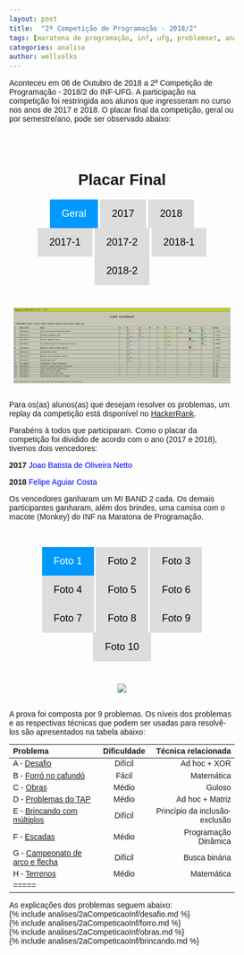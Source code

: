 ```yaml
---
layout: post
title:  "2ª Competição de Programação - 2018/2"
tags: [maratona de programação, inf, ufg, problemset, analise]
categories: analise
author: wellvolks
---
```

<style type='text/css'>
* {
    box-sizing: border-box;
}

body {
    margin: 0;
    font-family: Arial, Helvetica, sans-serif;
}

.header {
    text-align: center;
    padding: 32px;
}

.row {
    display: -ms-flexbox; /* IE 10 */
    display: flex;
    -ms-flex-wrap: wrap; /* IE 10 */
    flex-wrap: wrap;
    padding: 0 4px;
}

/* Create two equal columns that sits next to each other */
.column {
    -ms-flex: 50%; /* IE 10 */
    flex: 50%;
    padding: 0 4px;
}

.column img {
    margin-top: 8px;
    vertical-align: middle;
}

/* Style the buttons */
.btn {
    border: none;
    outline: none;
    padding: 15px 21px;
    background-color: #ddd;
    cursor: pointer;
    font-size: 18px;
}

.btn:hover {
    background-color: #b3b3b3;
}

.btn.active {
    background-color: #0099ff;
    color: white;
}





.btnn {
    border: none;
    outline: none;
    padding: 15px 21px;
    background-color: #ddd;
    cursor: pointer;
    font-size: 18px;
}

.btnn:hover {
    background-color: #b3b3b3;
}

.btnn.active {
    background-color: #0099ff;
    color: white;
}
</style>


Aconteceu em 06 de Outubro de 2018 a 2ª Competição de Programação - 2018/2 do INF-UFG. A participação na competição foi restringida aos alunos que ingresseram no curso nos anos de 2017 e 2018. O placar final da competição, geral ou por semestre/ano, pode ser observado abaixo:

<div class="header" id="myHeader">
  <h1>Placar Final</h1>
  <button class="btn active" onclick="one(0)">Geral</button>
  <button class="btn" onclick="one(1)">2017</button>
  <button class="btn" onclick="one(2)">2018</button>
  <button class="btn" onclick="one(3)">2017-1</button>
  <button class="btn" onclick="one(4)">2017-2</button>
  <button class="btn" onclick="one(5)">2018-1</button>
  <button class="btn" onclick="one(6)">2018-2</button>
</div>

<!-- Photo Grid -->
<div class="row"> 
  <div class="column">
    <img  id = "id_img" src="https://github.com/maratonago/maratonago.github.io/blob/master/_assets/images/all.png?raw=true" style="width:100%">
  </div>
</div>

<script>
// Get the elements with class="column"

// Declare a loop variable
var i;
var links = ['https://github.com/maratonago/maratonago.github.io/blob/master/_assets/images/all.png?raw=true', 'https://github.com/maratonago/maratonago.github.io/blob/master/_assets/images/m17.png?raw=true', 'https://github.com/maratonago/maratonago.github.io/blob/master/_assets/images/m18.png?raw=true', 'https://github.com/maratonago/maratonago.github.io/blob/master/_assets/images/m171.png?raw=true',
'https://github.com/maratonago/maratonago.github.io/blob/master/_assets/images/m172.png?raw=true',
'https://github.com/maratonago/maratonago.github.io/blob/master/_assets/images/m181.png?raw=true',
'https://github.com/maratonago/maratonago.github.io/blob/master/_assets/images/m182.png?raw=true'];

// Full-width images
function one(id) {
    document.getElementById("id_img").src = links[id];
}


// Add active class to the current button (highlight it)
var header = document.getElementById("myHeader");
var btns = header.getElementsByClassName("btn");
for (var i = 0; i < btns.length; i++) {
  btns[i].addEventListener("click", function() {
    var current = document.getElementsByClassName("active");
    current[0].className = current[0].className.replace(" active", "");
    this.className += " active";
  });
}
</script>

<br>

Para os(as) alunos(as) que desejam resolver os problemas, um replay da competição está disponível no [HackerRank](https://www.hackerrank.com/2-competicao-de-programacao-infufg-20182).

Parabéns à todos que participaram. Como o placar da competição foi dividido de acordo com o ano (2017 e 2018), tivemos dois vencedores:
  
<p align="justify">
  <b>2017</b>  <span style="color:blue">Joao Batista de Oliveira Netto</span>
</p>
<p align="justify">
  <b>2018</b>   <span style="color:blue">Felipe Aguiar Costa</span>
</p>

Os vencedores ganharam um MI BAND 2 cada. Os demais participantes ganharam, além dos brindes, uma camisa com o macote (Monkey) do INF na Maratona de Programação. 



<div class="header" id="myHeader2">
  <button class="btnn active" onclick="two(0)">Foto 1</button>
  <button class="btnn" onclick="two(1)">Foto 2</button>
  <button class="btnn" onclick="two(2)">Foto 3</button>
  <button class="btnn" onclick="two(3)">Foto 4</button>
  <button class="btnn" onclick="two(4)">Foto 5</button>
  <button class="btnn" onclick="two(5)">Foto 6</button>
  <button class="btnn" onclick="two(6)">Foto 7</button>
    <button class="btnn" onclick="two(7)">Foto 8</button>
    <button class="btnn" onclick="two(8)">Foto 9</button>
    <button class="btnn" onclick="two(9)">Foto 10</button>
</div>

<div class="row" align="center">
<div class="column">
    <img id = "id_fig" src="https://lh3.googleusercontent.com/T5_mr9oqvA9v8Ofz3WCYWguDkj28gdJFLJwDvVPNcoME-tdIDUm9MBr2GdFiVH8OgCa70DtUzdGNQLv4XVkn2TdfAqDsWnRbLtV27mMoSa8gNY-sBGVjWdgk9-_5CTQ_G-Qro82PbT6vWDQg4igNb37yVTlEpliKTva_9OzQpBbSEKg1gF7IY-P1V9sP6RZPFNiQPBKinuE9e5nfQdjyZPgMxS66xg1cW4ImUibaQgCj-EdAVtF27N_rE15kp---DXOkUERKzRyvSiZtXAjPx72iAVUfjyYpzPKC-c7H2T_QJ-rHx27jdWrO-jvc-EX0ralpz04oW5ViaDzbMHJW99jbCVIQnHx4UyvF8nNcTTS2lWm0TZZLGyqrsBF3DDWJLUX4MvbWWCErUoX5-68N_2iMwHPZNDvIQmCFOxrhCHmaJ29KtoTbw2lezLRticDhwydy0PjVbod518njyUCDgNNGttnf-vRh6QRacdWNnrxG55nZQgLAa-WSVt2Dt0HWDvBKnVjsEmrGArOnejXYNm0dFenZsEVmuatru1rJDHkxf032lokSRBinIP2cqqaUdamwI9gN9oHAlu044HX_eMNGgDnMgg9mLCh1WClYXKVthslcsGhrvZXAkw4io2GUWhx368NMwsaV8yD7oTqYjLYYiKCRoF3j5HnjUsVPr33h-D_V9R3RFcXSrERVUPvHWBdFhwU7oL8ukrvGoUQ=w1242-h931-no" style="width:65%">
  </div>
</div>


<script>
var elements = document.getElementsByClassName("column");
var links2 = ['https://lh3.googleusercontent.com/T5_mr9oqvA9v8Ofz3WCYWguDkj28gdJFLJwDvVPNcoME-tdIDUm9MBr2GdFiVH8OgCa70DtUzdGNQLv4XVkn2TdfAqDsWnRbLtV27mMoSa8gNY-sBGVjWdgk9-_5CTQ_G-Qro82PbT6vWDQg4igNb37yVTlEpliKTva_9OzQpBbSEKg1gF7IY-P1V9sP6RZPFNiQPBKinuE9e5nfQdjyZPgMxS66xg1cW4ImUibaQgCj-EdAVtF27N_rE15kp---DXOkUERKzRyvSiZtXAjPx72iAVUfjyYpzPKC-c7H2T_QJ-rHx27jdWrO-jvc-EX0ralpz04oW5ViaDzbMHJW99jbCVIQnHx4UyvF8nNcTTS2lWm0TZZLGyqrsBF3DDWJLUX4MvbWWCErUoX5-68N_2iMwHPZNDvIQmCFOxrhCHmaJ29KtoTbw2lezLRticDhwydy0PjVbod518njyUCDgNNGttnf-vRh6QRacdWNnrxG55nZQgLAa-WSVt2Dt0HWDvBKnVjsEmrGArOnejXYNm0dFenZsEVmuatru1rJDHkxf032lokSRBinIP2cqqaUdamwI9gN9oHAlu044HX_eMNGgDnMgg9mLCh1WClYXKVthslcsGhrvZXAkw4io2GUWhx368NMwsaV8yD7oTqYjLYYiKCRoF3j5HnjUsVPr33h-D_V9R3RFcXSrERVUPvHWBdFhwU7oL8ukrvGoUQ=w1242-h931-no',
    'https://lh3.googleusercontent.com/bBzb3TJbH9Wg5MGY_QSNlQunh_8iHUm-RsAvl_oGSKx2ejtTdxBzhKX7Ljicip_hI6XvYYYGC8Nq9ZamyHlKLIepDWkOLUX-Q1Y6PSd8ASqbtj9rgN1gJgZ-v8pQZ2gG8Zba1OvzBJ0YXOjaB5KXktyTG_cm9qMoCmejk1fpmUD1n0ZdekJoY_CP-cXAfVzx0_7QuhhIV4tZGaC19kFYsUubjF6F8BKRoUXUl7FIOOUDOd8JbPWeW4h_2yqQJTRkADnlJ9NyoY7UWR2dZ-yTGrKvFxMZIHeOyJ5OWt2uQupx86Kf7rRwzPsrWDzjZJdOBLQw26Pshg6fvi5Y0mtCLjf-GnMLqZTZgLV1EHj8d2p4QDq0zNkxiEst4--mTgQX6JdXLzjkuhBdcYafr0JvkanBfL9h9hSp3Son-e60wymWgkFw2eMz6wafCg3cufBsZcPi5zQM3ZPywcMiOQCwA87dqUt0FcpUxLS0CQRQHG-hmbZnUfgHZWQKsHTWwneSdNfo3pqz5Skn1IJLeII3YpUYCsrtSc9AA2iUHHJ_XLT1bqc5UjVuQhG8iu_NjzP-95J0Hi0oicupZzxQ-iAA1E7-DfBEpOdkrA1Cz7j0FFur49UUHQLb8PSlVMAUcAydmBVZqAR0gWaYT2tu8xkLDH2xDuEM4CWVD2yumtdDdttzQE9oR747QpFMrC4vM2b4Xxc_KpJwsHMkS-Ut4lE=w1307-h980-no',
    'https://lh3.googleusercontent.com/2ARcYeOeMheFCynE5LolBnSXS4jrNPNZX-Sy1BCBipAa4Q2m1wF8uZklBgGWSzLMulYSgYiHxsr7Uvy4Xg23csiS4F4bSbGwh8HfsOgnuSSFGgFc6mVxTb7whAwCNW5BNSO0LPlI99eJLC5_YCbLGwv-KsIAR8MbvbhtEAmDKU7cmSXHEK9pNwmnfsW5r3tzOL3t6sWv92-5uLgB65130wOaT3RVsH4bfkWERGJ5jADV3-JF-mOovW6cceZ2AldGZAPHd4QWYMlec636WazYRkBhPj2U-Sg-ikFHiRwTojJsJ1kvrnSb1cxGYKLLXiUgZIttwOrHZdensnR-M3Y2TKbrKsSrZfG4ZPqmqUZG2w7roYXk7Hh-_91C0R7bBi7ZxjgF1RRozLk5BlJW_30vpiNdzSOxKnVcBXxwh5MhSi1swFxHc0EMLB__3Il9nIXJ9hygjpfcKpZJJl0EcrhOxyPIQwPaH-JmU8T4UoI66FLnFlaM_07ix1ynZZoqfeH-G9zo3UuM0AP2vDSAYydX6c1YfAdg1ZDIAfEaitn0ca8vdW6x0Ey7fBQWZStR660ltAQQgU0_TsnYOfZxLvGcqF85PWnbeqHorrmHkdCIgxPO6OqVDl04FxXsDFnNi7bDgwnfzgvBGhPUNyVR9sngyLX_RjNaGdqWSkG9_mgecMIQUNq9kctRUOKNvbaPkHtIOsUaZfF5wWlaWurT1MQ=w1307-h980-no',
    'https://lh3.googleusercontent.com/wh9qHA-f5vUEiE717lzb0YW_UWoaNOqBg5kag704GckyiipQ52OTxuJQW2PoMM1qeP4B-qixcQe6p-ZI_2YMmpwvzUuVSav-p2-tbcpC1wyOcHqlMS6yraFJpIPIEW8d19q3SOCYPtMceKqSXdtDdGwFoFNoCZVZQ4o0g_1GKBFigiHjoDOZvu4yGaq0CwJMKjsPmmabOIXiZ7h7tFc-ugAvM2Bm5eoQhy2OA37wpVry56lX7Vh62AY4Dq8BqGzCmIKtCx03ovTMNK4EGKCu7sdUGMy1LjHuMiwg5f8OWr-HeuW5fB0NMvwToSfXKaxb8UJDzN0DQMxxJQLRxrmVc0RwMRgfTUjH5wBMuxk2hUB7ONdYA59s8563lmj8Ec1Ii_idaqk8X7uxOr951JFo9vtE4pVbKy5Y5d3NAz7qAbcaIfFZch-bMl3wgLmvZqdhD0MgZI9kKchHRpjgl7crgrZ3kaq_6tUwVOFZqhEEX9dwhdfd6sqHwiUVa-Nodz1SQDH8qRzNzvV6YykzdzxBt-gBHoFD6leFRm9ib5Xhf1elEaRZjFlkXvQJksMIU604TyzEpjcNHDzJIHEkklNrFw-z2zTx-exdDzjaRcbQ6qZ695IHJMHS8D_sCMtg-0EKB2v7NpDbD_O2M4k2qtrWLiFOkMzqn4DPe2eL-wDc2THNlc5QI-kZbt54PknrBUDqjj1RHUatCTlMW7HtXuU=w1242-h931-no',
    'https://lh3.googleusercontent.com/9jtTFl9tVIYgwKlaNX5pCq2bGXnAO-iyGshICc9inpzh_FefE4TGWjtGS6Zsa6io4mTO_QC7rlacbJGdlxdbTZ4hv8mQ7tN1liQi5bG2vSbcNc81bG4YpagVZozdiq99We_3qDwoi0i-KsxndC3X4uyJ-3YGWUntekdHU-zReptxxiS2OuyC-r3tTw6wjNpcTPopyy6svJ-dJ06-LR7jPpQ87qkfFS8W7Pxbk8RqCCq2mV8awWFxolPoYbHOZOk30bKOC5Od5AldaD3s43BMmuB6Oanz7Uv-QbcMJk7KiGWmzHmbHvw-HdysUKHojciWvGuoxA0wli2dSmeeMArjruxkSO1ltUNTyFe2z5SjH8iy6Xk7REeBBUSh2iUUcVFZhNdabGdybjliLwIBLk7UeWEdMwytBNH2C4aRX_qlNAW1gT_TQE1jH6m6xiTvJuiRJbNAzdAts3jgt79VLaPBGaSsmVHJVCJSgKLhQLJxX0buLKw2_lI-t7J9KL8qzVtGT7mNwOR8s2Gj4DE-xM11MGLQE5zN2LUleWEJT1WMbVmAHWCrUfURxZLDO8qMHatZQJ5o-dWL_3lr8TXExmlAU2nIdluc9F7_536fF2eH1M1jvWt3_ngzYTph6uQYK4FjdzE5p9nRlzvxhSjF9sAtRnP9OLi1NcumGQVBdZjLqT6cth2-4GiAwr3FUhqnJx8uYeM8IOvEbMiGaTf2jSQ=w1242-h931-no',
    'https://lh3.googleusercontent.com/v3XhY-nJNRT9EpUfd2FrWlX9jOVmy2VbBusM7gN25A_9Pvrr0OzUs2kb3W2uSWaCMwQAPqy1TDC8yKT-BPg6lydVDqbRggtZUHfbycx2X_aF0Od_U7cI1qCEtCL5G282t2tgkPICCu1b_w3B2OKAEvkMWG9DsPaaMIUYu2PUhrd2Dv01pLNkOgJU1YABz1KMDzmlnATViCU6hCJg5v7eEKVBTXdqhNHRzm3-xXiPGeE6F55pY_XEHonl6l7FWzTUtn8tKL6YyJlB5UvH364osZz5Diolq1Odm07RjXw2hniRk8A5JTzFz-sfW1Lb5bivLmMvjDDertuqNK1KE_5DNIO1I76m0RI5nggJf4UagloUFRenkoud8bl4-gTzZjQZKmOYc8fmXTTrh3e5WbxB11977bcqvN0S1WxA6bZxLJW8xfpY8aYWOYneeRcKI2r7SC6y08lpL7OlPR4JT_rCx4suCF2u8UmuNsl2hnuAdLrXuFtel9LDwJAQ_E504AZiaG-hi0-BZbzJ3iOqusa2RaGTF_3CHfIPbpTRs-iZi2flm8mZvddW7_TU2_ptOZwEgLtVjr_NYXOuRmQTmS_Yvg-c08cFtTyRcZHqvrxDS34ZSndeyVlSm0yCFQr18ryIxBA45DGEz7LZv-ClydvocurvwGDM9W3NeyjLmaZas9XWbjO1cT76TYV3GMegHH4ipJ9Tj6vuVpOquEmH9tc=w1242-h931-no',
 'https://lh3.googleusercontent.com/Gvl9aBQOgRQUI6iIw7poRpOas6RCTvgN89vQfUAqS4M9vl022kh8So_pghNX9F3AZUsnOb6nEGyeVXbNiX2Dh1Z6EkOGzKyjTJ84OFfvpoU25Y6p6ZfIjJAY6qlioAct1e6x4_a9brdZBcrNkH0eliY0bZa2N5AoQqzzYmPYfHSnKaErIdY6NXGsqpZj915VLnZAPBy3pB3eLy5YUP2k68_lgJQeA7M1JL38tZQFOHcbc4eeSi97FhtUN5m4klSBFok1Hyukq7jnoZigIsywh8uPx-Fr7D-4rPVfYnJBHDj_FTR6KyZKj6VfjNIaU_jJDSgrR4hEVD62WQ735HtYayZ3bbRnFpXreDd-0kWBX3-Z_uO2_OwGlR3m8iVwOQEKheM2pYsfygG4DPRBmjY3XXC8ym67CpO0U94OdhSohMlRhw0an1rg8SA4mgsUJJt3FvgcAY_VVxFuqORR54tS7wf0Gar2oj6YTBfOtmJkDExZ8eUhKSDoevsZLdk-g-t5z8gplNX6HSOnfnI0ypF1QQHgKC7jUGE-En2l8dHTFfhYaJU2aVHSJVA9-iK6C346SwNycBlghU4bmGtNs4C2X5rrcfzR_I4ZNTAHHjBRMW-zor9i9gsozfcBARicCkNql0xkTGioQvBTjh_JmST3KVX8A9owPuPlxQOU0DG1CAiWV-hzSbueyPDsTWkQITsjuaKl2wDMvbKa7xr8kzg=w1242-h931-no',
   'https://lh3.googleusercontent.com/EWVh0J-41OxM3nuR13_EntQHHC1ht8l9eekxIEWXkuypcVcAfX43WVyxJBdYrSrr5rxJGHaLQi1gAnViDi1uP0F3aqb7eW0mvnw3U_tjcJs8ecBKbGrLySqHKfUvnU59F2WG2HB1TYXkJ3M-hlwBXt_D-zvaXJ3EeQagVCRPfAAJCg_D7o3X6f-x4Y9Xl7sVbxMANaKNm1m9UiMRURdXdeSs9o8_Ri2A3Cslf1ms7_KdZm-lQwfQas_GECeveebYr-T_xDko3vf7XOiGg28rRAgtBabYNWKWh9zEHVNQdOVHQZAN-CDaaAoMYtl0c1bR8TOyQ5CBbnEAU6vJKvrAqgkCyuLq_SmQUqMl8cP8VwMeR8Z2pbwzf2SWUVTHA6CCaivHvJjBZZTf0ySZqnaWt9HixzS8FTuAlSD72uvZEEw5hPXdZQB_93nvG7bJAabjPWbrX29lrt8si3VuzkRRvFxO59KFnKWbVFvaxz0EtGMxXacV5EiZiQnqHtRuwimHnjJwxpXLdmLu6AtF0B16kHP86fY-cXLdRWdnW5QkDN4XQgs_5KK04LFpAVdC0GplpXLsfRm0Pid9xXixBS-CzGj1mdSzVWi6SVuO9ZrTHUVM8LYyQcIILdzVbVXAbPO4FpCmMPtaLDsoBvisYQgcI8UEo2ayDwR7xZrIcA4YnicD5Be_Imi0FZMKGHugILdHssTyt9XvdXa6O6amG7Q=w1242-h931-no',
 'https://lh3.googleusercontent.com/sBtkyzjnbwQTpcg2mXMUCqFZtZhc1OkSr6fwSELNDAXvQUbu5FN_5Uqo1m126YEVVaqDXORmJvtKKQJy7sA6Thb9baxjxI9vx7v58o6fALN4nY2bYnN-MdGrbs-l7T2DL7eoNj9u6CT7OVVrQMGgjui-N2rcQg-fPNfxLc19w7VrMURdKvqCQTSVOoyXE4AcGYFaYaWlSfnCCuIm8ny1NYMsGsqpxebznOtGua6GX5eeiJq9ixRgiBGOvf86iJuveYeKNSz2J4MZQ3dfrnnXdfPuZ0zdCJquNhS6qihuKDrDj8q2bR6uOXS2iMwnMwBDnC5ooWG9atGnIGTPmSMqSamxCGZf_UdThIfluq_NpMjYcux3zOEDKOoo2GH6nN5zqmE6OIktBRvXmKaIkG7IZadIDWQ8IO3b2hvJBMquGeFxeChgPiacbRZtab_fRdlXAxYNU5nQ9fYs0-_MBbLrIrTNq4NdjVOnEJCYdc7HccpbLBM96Mhmb-gnVl_wGohQPQNo-Y3YhLhXbIClKBU-H7L3X_5XmQJWnL_W_rc2xVOcYkqbZFJp1XCF2udB8YAf-0ot3NSAEcBcy5tOMFnQ5Eb2ey3F98NQFsf1_gB91H-Yab9GaUOTPoaOkOJJe5-vj9YcUHLinPj_T8KnA6YTRC6joI_pEk2tcokawnJbc54FfxJIfdyaieyxTjrRpy2dM3JsbeFcl_lEyfW_cYY=w1242-h931-no',
        'https://lh3.googleusercontent.com/uiygJb4f-wc2iF26najUKYDfGMLNAaSsqC01-bzFtPZ78yWZpybJS6qSZKu0taw2D_5JiIr1GKlKLaneSfmyHIN0Eatx_DeXd48m9UrlR7VNIVVUo2RfRwYBsmsHZzMB4vorV5JCh3urAq5JzMV_5ZzMnQj1mfjDKb3H-og07H0K2X99ciVKAqPtSMNO1-LRs6WTmCXfcYYw-hJR7KYxtU0cy5l9tU75mQFATORifH1A77vB8L21qNXpju5-cqyFtPAQm8TidpOzD-uIKOvBgZ8_Ict22CdPCCLvjACM1LKQIp3UDTKpenzhfef-4yVInw5TDffD-Vo69rIvkMyeDun0_ohf6p1I6Y_e97p593s6gA98V5CrWKgCcJfnP1YvSA9sb-rb2CRaLRUnusl8-8PMUyC16ghEQJyvlE4DJezDwoCphMyWrxN_3uhbzgXxPPnSkFB3TwpaZUJcHFkelMfrMRAIcTQLGWrGD0a7e2-3jhcLyvTjhCW0g1EHPxKQXbFPhQIleaG6iWhHfUxb5lEVaIX-EriVX_x2HCaldXVFOQRo69OV30-WAKgQGpEYZ6N0dEWGWKnoV6D2u72ydcQ-7wMpHPzeGPXEfwndNJnlKOhVTDWfxXin9oPTbDDBGW8yoRa7yMNP4rwlhlq7nNeXJJUh2ikYt3-tODv9ME7Gq4V3i6HZvJt19jnL2NvHabHUB9kqlmSz9Q2zTEM=w1242-h931-no'];
    
function two(id) {
    document.getElementById("id_fig").src = links2[id];
}

// Add active class to the current button (highlight it)
var header = document.getElementById("myHeader2");
var btns = header.getElementsByClassName("btnn");
for (var i = 0; i < btns.length; i++) {
  btns[i].addEventListener("click", function() {
    var current = document.getElementsByClassName("active");
    current[0].className = current[0].className.replace(" active", "");
    this.className += " active";
  });
}
</script>

<br>

A prova foi composta por 9 problemas. Os níveis dos problemas e as respectivas técnicas que podem ser usadas para resolvê-los são apresentados na tabela abaixo:


| Problema                                            | Dificuldade   | Técnica relacionada      |
|:----------------------------------------------------|:-------------:|-------------------------:|
|A - <a href="#desafio">Desafio</a>                        | Difícil         | Ad hoc + XOR                   |
|B - <a href="#forro">Forró no cafundó</a>                | Fácil         | Matemática                   |
|C - <a href="#obras">Obras</a>                   | Médio         | Guloso                   |
|D - <a href="#tap">Problemas do TAP</a>                      | Médio         | Ad hoc + Matriz              |
|E - <a href="#brincando">Brincando com múltiplos</a>            | Difícil         | Princípio da inclusão-exclusão    |
|F - <a href="#escadas">Escadas</a>                    | Médio         | Programação Dinâmica            |
|G - <a href="#campeonato">Campeonato de arco e flecha</a>  | Difícil         | Busca binária          |
|H - <a href="#terrenos">Terrenos</a>                  | Médio         | Matemática                   |
|=====


As explicações dos problemas seguem abaixo:<br>
{% include analises/2aCompeticaoInf/desafio.md %} <br>
{% include analises/2aCompeticaoInf/forro.md %} <br>
{% include analises/2aCompeticaoInf/obras.md %} <br>
{% include analises/2aCompeticaoInf/brincando.md %}
